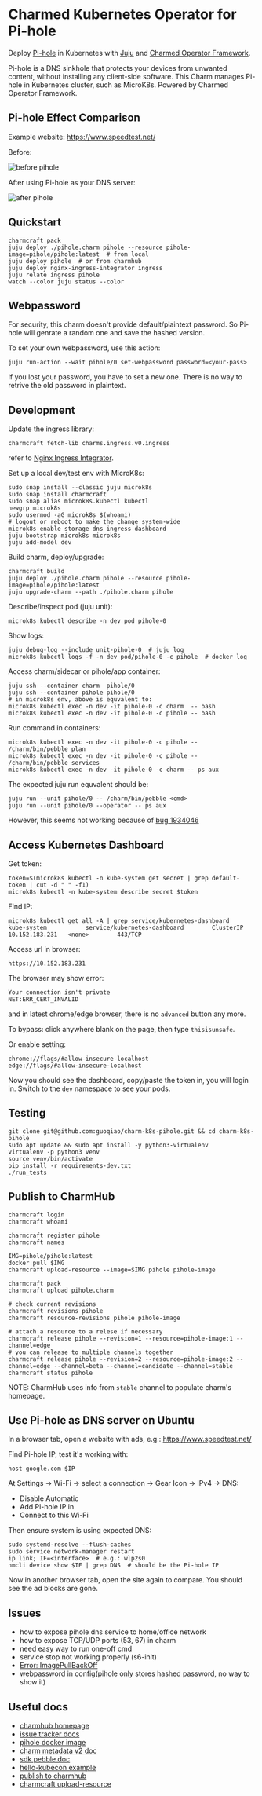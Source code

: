 # Charmed Kubernetes Operator for Pi-hole

Deploy [Pi-hole](https://pi-hole.net/) in Kubernetes with [Juju](https://juju.is/docs) and [Charmed Operator Framework](https://juju.is/docs/sdk).

Pi-hole is a DNS sinkhole that protects your devices from unwanted content,
without installing any client-side software.
This Charm manages Pi-hole in Kubernetes cluster, such as MicroK8s.
Powered by Charmed Operator Framework.

## Pi-hole Effect Comparison

Example website: https://www.speedtest.net/

Before:

![before pihole](pihole-before.png)

After using Pi-hole as your DNS server:

![after pihole](pihole-after.png)

## Quickstart

    charmcraft pack
    juju deploy ./pihole.charm pihole --resource pihole-image=pihole/pihole:latest  # from local
    juju deploy pihole  # or from charmhub
    juju deploy nginx-ingress-integrator ingress
    juju relate ingress pihole
    watch --color juju status --color

## Webpassword

For security, this charm doesn't provide default/plaintext password.
So Pi-hole will genrate a random one and save the hashed version.

To set your own webpassword, use this action:

    juju run-action --wait pihole/0 set-webpassword password=<your-pass>

If you lost your password, you have to set a new one.
There is no way to retrive the old password in plaintext.

## Development

Update the ingress library:

    charmcraft fetch-lib charms.ingress.v0.ingress

refer to [Nginx Ingress Integrator](https://charmhub.io/nginx-ingress-integrator/configure).

Set up a local dev/test env with MicroK8s:

    sudo snap install --classic juju microk8s
    sudo snap install charmcraft
    sudo snap alias microk8s.kubectl kubectl
    newgrp microk8s
    sudo usermod -aG microk8s $(whoami)
    # logout or reboot to make the change system-wide
    microk8s enable storage dns ingress dashboard
    juju bootstrap microk8s microk8s
    juju add-model dev

Build charm, deploy/upgrade:

    charmcraft build
    juju deploy ./pihole.charm pihole --resource pihole-image=pihole/pihole:latest
    juju upgrade-charm --path ./pihole.charm pihole

Describe/inspect pod (juju unit):

    microk8s kubectl describe -n dev pod pihole-0

Show logs:

    juju debug-log --include unit-pihole-0  # juju log
    microk8s kubectl logs -f -n dev pod/pihole-0 -c pihole  # docker log

Access charm/sidecar or pihole/app container:

    juju ssh --container charm  pihole/0
    juju ssh --container pihole pihole/0
    # in microk8s env, above is equvalent to:
    microk8s kubectl exec -n dev -it pihole-0 -c charm  -- bash
    microk8s kubectl exec -n dev -it pihole-0 -c pihole -- bash

Run command in containers:

    microk8s kubectl exec -n dev -it pihole-0 -c pihole -- /charm/bin/pebble plan
    microk8s kubectl exec -n dev -it pihole-0 -c pihole -- /charm/bin/pebble services
    microk8s kubectl exec -n dev -it pihole-0 -c charm -- ps aux

The expected juju run equvalent should be:

    juju run --unit pihole/0 -- /charm/bin/pebble <cmd>
    juju run --unit pihole/0 --operator -- ps aux

However, this seems not working because of [bug 1934046](https://bugs.launchpad.net/juju/+bug/1934046)

## Access Kubernetes Dashboard

Get token:

    token=$(microk8s kubectl -n kube-system get secret | grep default-token | cut -d " " -f1)
    microk8s kubectl -n kube-system describe secret $token

Find IP:

    microk8s kubectl get all -A | grep service/kubernetes-dashboard
    kube-system           service/kubernetes-dashboard        ClusterIP   10.152.183.231   <none>        443/TCP

Access url in browser:

    https://10.152.183.231

The browser may show error:

    Your connection isn't private
    NET:ERR_CERT_INVALID

and in latest chrome/edge browser, there is no `advanced` button any more.

To bypass: click anywhere blank on the page, then type `thisisunsafe`.

Or enable setting:

    chrome://flags/#allow-insecure-localhost
    edge://flags/#allow-insecure-localhost

Now you should see the dashboard, copy/paste the token in, you will login in.
Switch to the `dev` namespace to see your pods.

## Testing

    git clone git@github.com:guoqiao/charm-k8s-pihole.git && cd charm-k8s-pihole
    sudo apt update && sudo apt install -y python3-virtualenv
    virtualenv -p python3 venv
    source venv/bin/activate
    pip install -r requirements-dev.txt
    ./run_tests

## Publish to CharmHub

    charmcraft login
    charmcraft whoami

    charmcraft register pihole
    charmcraft names

    IMG=pihole/pihole:latest
    docker pull $IMG
    charmcraft upload-resource --image=$IMG pihole pihole-image

    charmcraft pack
    charmcraft upload pihole.charm

    # check current revisions
    charmcraft revisions pihole
    charmcraft resource-revisions pihole pihole-image

    # attach a resource to a relese if necessary
    charmcraft release pihole --revision=1 --resource=pihole-image:1 --channel=edge
    # you can release to multiple channels together
    charmcraft release pihole --revision=2 --resource=pihole-image:2 --channel=edge --channel=beta --channel=candidate --channel=stable
    charmcraft status pihole

NOTE: CharmHub uses info from `stable` channel to populate charm's homepage.

## Use Pi-hole as DNS server on Ubuntu

In a browser tab, open a website with ads, e.g.:  https://www.speedtest.net/

Find Pi-hole IP, test it's working with:

    host google.com $IP

At Settings -> Wi-Fi -> select a connection -> Gear Icon -> IPv4 -> DNS:

- Disable Automatic
- Add Pi-hole IP in
- Connect to this Wi-Fi

Then ensure system is using expected DNS:

    sudo systemd-resolve --flush-caches
    sudo service network-manager restart
    ip link; IF=<interface>  # e.g.: wlp2s0
    nmcli device show $IF | grep DNS  # should be the Pi-hole IP

Now in another browser tab, open the site again to compare. You should see the ad blocks are gone.

## Issues

- how to expose pihole dns service to home/office network
- how to expose TCP/UDP ports (53, 67) in charm
- need easy way to run one-off cmd
- service stop not working properly (s6-init)
- [Error: ImagePullBackOff](https://pastebin.ubuntu.com/p/gtKKBNZ6hp/)
- webpassword in config(pihole only stores hashed password, no way to show it)

## Useful docs

- [charmhub homepage](https://charmhub.io/pihole)
- [issue tracker docs](https://discourse.charmhub.io/t/pi-hole-kubernetes-operator-charm-docs/4763)
- [pihole docker image](https://hub.docker.com/r/pihole/pihole)
- [charm metadata v2 doc](https://discourse.charmhub.io/t/charm-metadata-v2/3674)
- [sdk pebble doc](https://juju.is/docs/sdk/pebble)
- [hello-kubecon example](https://github.com/jnsgruk/hello-kubecon)
- [publish to charmhub](https://juju.is/docs/sdk/publishing)
- [charmcraft upload-resource](https://discourse.charmhub.io/t/charmcrafts-upload-resource-command/4580)
